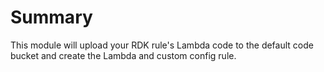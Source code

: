 # Summary

This module will upload your RDK rule's Lambda code to the default code bucket and create the Lambda and custom config rule.